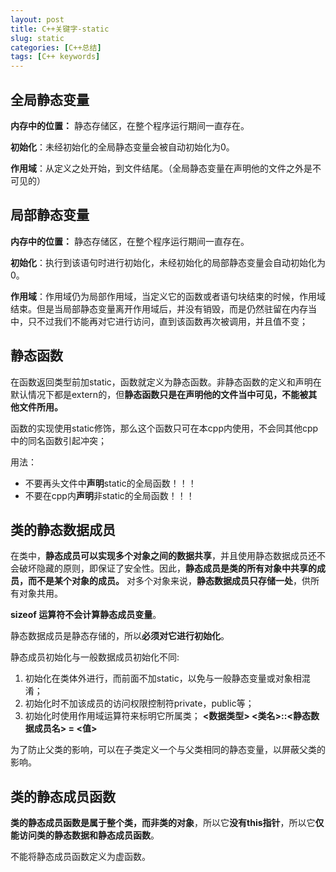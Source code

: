 ```yaml
---
layout: post
title: C++关键字-static
slug: static
categories: [C++总结]
tags: [C++ keywords]
---
```


## 全局静态变量
**内存中的位置：** 静态存储区，在整个程序运行期间一直存在。

**初始化**：未经初始化的全局静态变量会被自动初始化为0。

**作用域**：从定义之处开始，到文件结尾。（全局静态变量在声明他的文件之外是不可见的）

## 局部静态变量
**内存中的位置：** 静态存储区，在整个程序运行期间一直存在。

**初始化**：执行到该语句时进行初始化，未经初始化的局部静态变量会自动初始化为0。

**作用域**：作用域仍为局部作用域，当定义它的函数或者语句块结束的时候，作用域结束。但是当局部静态变量离开作用域后，并没有销毁，而是仍然驻留在内存当中，只不过我们不能再对它进行访问，直到该函数再次被调用，并且值不变；

## 静态函数
在函数返回类型前加static，函数就定义为静态函数。非静态函数的定义和声明在默认情况下都是extern的，但**静态函数只是在声明他的文件当中可见，不能被其他文件所用。**

函数的实现使用static修饰，那么这个函数只可在本cpp内使用，不会同其他cpp中的同名函数引起冲突；

用法：
+ 不要再头文件中**声明**static的全局函数！！！
+ 不要在cpp内**声明**非static的全局函数！！！

## 类的静态数据成员
在类中，**静态成员可以实现多个对象之间的数据共享**，并且使用静态数据成员还不会破坏隐藏的原则，即保证了安全性。因此，**静态成员是类的所有对象中共享的成员，而不是某个对象的成员。**
对多个对象来说，**静态数据成员只存储一处**，供所有对象共用。

**sizeof 运算符不会计算静态成员变量**。

静态数据成员是静态存储的，所以**必须对它进行初始化**。

静态成员初始化与一般数据成员初始化不同:
1. 初始化在类体外进行，而前面不加static，以免与一般静态变量或对象相混淆；
2. 初始化时不加该成员的访问权限控制符private，public等；       
3. 初始化时使用作用域运算符来标明它所属类；
**<数据类型> <类名>::<静态数据成员名> = <值>**

为了防止父类的影响，可以在子类定义一个与父类相同的静态变量，以屏蔽父类的影响。
## 类的静态成员函数
**类的静态成员函数是属于整个类，而非类的对象**，所以它**没有this指针**，所以它**仅能访问类的静态数据和静态成员函数**。

不能将静态成员函数定义为虚函数。
